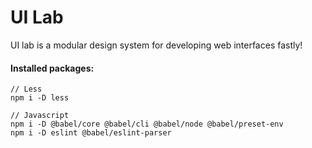 # UI Lab
UI lab is a modular design system for developing web interfaces fastly!

#### Installed packages:
```
// Less
npm i -D less

// Javascript
npm i -D @babel/core @babel/cli @babel/node @babel/preset-env
npm i -D eslint @babel/eslint-parser
```
